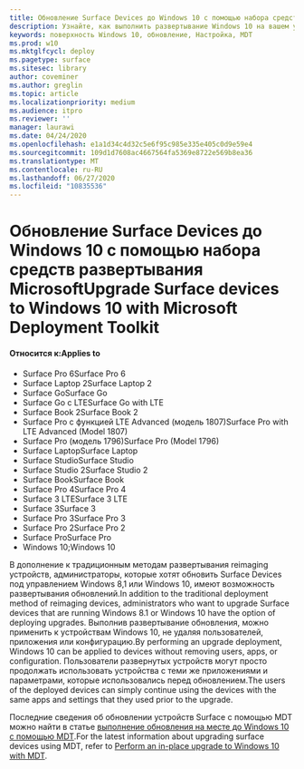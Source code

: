 ```yaml
---
title: Обновление Surface Devices до Windows 10 с помощью набора средств развертывания Microsoft (Surface)
description: Узнайте, как выполнить развертывание Windows 10 на вашем устройстве Surface.
keywords: поверхность Windows 10, обновление, Настройка, MDT
ms.prod: w10
ms.mktglfcycl: deploy
ms.pagetype: surface
ms.sitesec: library
author: coveminer
ms.author: greglin
ms.topic: article
ms.localizationpriority: medium
ms.audience: itpro
ms.reviewer: ''
manager: laurawi
ms.date: 04/24/2020
ms.openlocfilehash: e1a1d34c4d32c5e6f95c985e335e405c0d9e59e4
ms.sourcegitcommit: 109d1d7608ac4667564fa5369e8722e569b8ea36
ms.translationtype: MT
ms.contentlocale: ru-RU
ms.lasthandoff: 06/27/2020
ms.locfileid: "10835536"
---
```

# <span data-ttu-id="dc28d-104">Обновление Surface Devices до Windows 10 с помощью набора средств развертывания Microsoft</span><span class="sxs-lookup"><span data-stu-id="dc28d-104">Upgrade Surface devices to Windows 10 with Microsoft Deployment Toolkit</span></span>

#### <span data-ttu-id="dc28d-105">Относится к:</span><span class="sxs-lookup"><span data-stu-id="dc28d-105">Applies to</span></span>
- <span data-ttu-id="dc28d-106">Surface Pro 6</span><span class="sxs-lookup"><span data-stu-id="dc28d-106">Surface Pro 6</span></span>
- <span data-ttu-id="dc28d-107">Surface Laptop 2</span><span class="sxs-lookup"><span data-stu-id="dc28d-107">Surface Laptop 2</span></span>
- <span data-ttu-id="dc28d-108">Surface Go</span><span class="sxs-lookup"><span data-stu-id="dc28d-108">Surface Go</span></span>
- <span data-ttu-id="dc28d-109">Surface Go с LTE</span><span class="sxs-lookup"><span data-stu-id="dc28d-109">Surface Go with LTE</span></span>
- <span data-ttu-id="dc28d-110">Surface Book 2</span><span class="sxs-lookup"><span data-stu-id="dc28d-110">Surface Book 2</span></span>
- <span data-ttu-id="dc28d-111">Surface Pro с функцией LTE Advanced (модель 1807)</span><span class="sxs-lookup"><span data-stu-id="dc28d-111">Surface Pro with LTE Advanced (Model 1807)</span></span>
- <span data-ttu-id="dc28d-112">Surface Pro (модель 1796)</span><span class="sxs-lookup"><span data-stu-id="dc28d-112">Surface Pro (Model 1796)</span></span>
- <span data-ttu-id="dc28d-113">Surface Laptop</span><span class="sxs-lookup"><span data-stu-id="dc28d-113">Surface Laptop</span></span>
- <span data-ttu-id="dc28d-114">Surface Studio</span><span class="sxs-lookup"><span data-stu-id="dc28d-114">Surface Studio</span></span>
- <span data-ttu-id="dc28d-115">Surface Studio 2</span><span class="sxs-lookup"><span data-stu-id="dc28d-115">Surface Studio 2</span></span>
- <span data-ttu-id="dc28d-116">Surface Book</span><span class="sxs-lookup"><span data-stu-id="dc28d-116">Surface Book</span></span>
- <span data-ttu-id="dc28d-117">Surface Pro 4</span><span class="sxs-lookup"><span data-stu-id="dc28d-117">Surface Pro 4</span></span>
- <span data-ttu-id="dc28d-118">Surface 3 LTE</span><span class="sxs-lookup"><span data-stu-id="dc28d-118">Surface 3 LTE</span></span>
- <span data-ttu-id="dc28d-119">Surface 3</span><span class="sxs-lookup"><span data-stu-id="dc28d-119">Surface 3</span></span>
- <span data-ttu-id="dc28d-120">Surface Pro 3</span><span class="sxs-lookup"><span data-stu-id="dc28d-120">Surface Pro 3</span></span>
- <span data-ttu-id="dc28d-121">Surface Pro 2</span><span class="sxs-lookup"><span data-stu-id="dc28d-121">Surface Pro 2</span></span>
- <span data-ttu-id="dc28d-122">Surface Pro</span><span class="sxs-lookup"><span data-stu-id="dc28d-122">Surface Pro</span></span>
- <span data-ttu-id="dc28d-123">Windows 10;</span><span class="sxs-lookup"><span data-stu-id="dc28d-123">Windows 10</span></span>

<span data-ttu-id="dc28d-124">В дополнение к традиционным методам развертывания reimaging устройств, администраторы, которые хотят обновить Surface Devices под управлением Windows 8,1 или Windows 10, имеют возможность развертывания обновлений.</span><span class="sxs-lookup"><span data-stu-id="dc28d-124">In addition to the traditional deployment method of reimaging devices, administrators who want to upgrade Surface devices that are running Windows 8.1 or Windows 10 have the option of deploying upgrades.</span></span> <span data-ttu-id="dc28d-125">Выполнив развертывание обновления, можно применить к устройствам Windows 10, не удаляя пользователей, приложения или конфигурацию.</span><span class="sxs-lookup"><span data-stu-id="dc28d-125">By performing an upgrade deployment, Windows 10 can be applied to devices without removing users, apps, or configuration.</span></span> <span data-ttu-id="dc28d-126">Пользователи развернутых устройств могут просто продолжать использовать устройства с теми же приложениями и параметрами, которые использовались перед обновлением.</span><span class="sxs-lookup"><span data-stu-id="dc28d-126">The users of the deployed devices can simply continue using the devices with the same apps and settings that they used prior to the upgrade.</span></span> 

<span data-ttu-id="dc28d-127">Последние сведения об обновлении устройств Surface с помощью MDT можно найти в статье [выполнение обновления на месте до Windows 10 с помощью MDT](https://docs.microsoft.com/windows/deployment/deploy-windows-mdt/upgrade-to-windows-10-with-the-microsoft-deployment-toolkit).</span><span class="sxs-lookup"><span data-stu-id="dc28d-127">For the latest information about upgrading surface devices using MDT, refer to [Perform an in-place upgrade to Windows 10 with MDT](https://docs.microsoft.com/windows/deployment/deploy-windows-mdt/upgrade-to-windows-10-with-the-microsoft-deployment-toolkit).</span></span>

